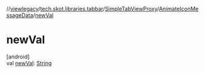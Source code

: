 //[viewlegacy](../../../../index.md)/[tech.skot.libraries.tabbar](../../index.md)/[SimpleTabViewProxy](../index.md)/[AnimateIconMessageData](index.md)/[newVal](new-val.md)

# newVal

[android]\
val [newVal](new-val.md): [String](https://kotlinlang.org/api/latest/jvm/stdlib/kotlin/-string/index.html)
